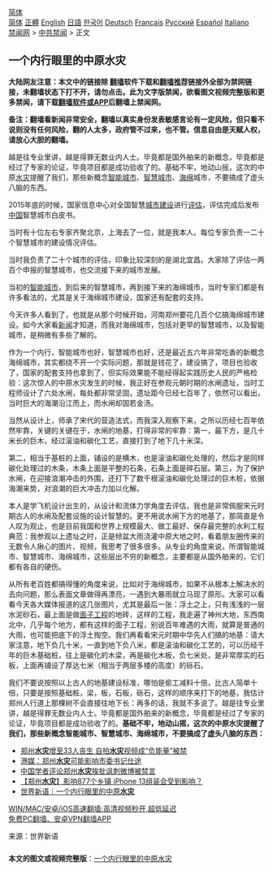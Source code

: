  <!-- 面包屑导航 --> <div class="breadcrumb"><!-- GTranslate: https://gtranslate.io/ -->  <div class="switcher notranslate">  <div class="selected">  <a href="#" onclick="return false;"> 简体</a>  </div>  <div class="option">  <a href="https://www.bannedbook.org" onclick="doGTranslate('zh-CN|zh-CN');jQuery('div.switcher div.selected a').html(jQuery(this).html());return false;" title="简体中文" class="nturl selected"> 简体</a>  <a href="https://www.bannedbook.org/zh-tw/" onclick="doGTranslate('zh-CN|zh-TW');jQuery('div.switcher div.selected a').html(jQuery(this).html());return false;" title="繁體中文" class="nturl"> 正體</a>  <a href="https://www.bannedbook.org/en/" onclick="doGTranslate('zh-CN|en');jQuery('div.switcher div.selected a').html(jQuery(this).html());return false;" title="English" class="nturl"> English</a>  <a href="https://www.bannedbook.org/ja/" onclick="doGTranslate('zh-CN|ja');jQuery('div.switcher div.selected a').html(jQuery(this).html());return false;" title="日本語" class="nturl"> 日語</a>  <a href="https://www.bannedbook.org/ko/" onclick="doGTranslate('zh-CN|ko');jQuery('div.switcher div.selected a').html(jQuery(this).html());return false;" title="한국어" class="nturl"> 한국어</a>  <a href="https://www.bannedbook.org/de/" onclick="doGTranslate('zh-CN|de');jQuery('div.switcher div.selected a').html(jQuery(this).html());return false;" title="Deutsch" class="nturl"> Deutsch</a>  <a href="https://www.bannedbook.org/fr/" onclick="doGTranslate('zh-CN|fr');jQuery('div.switcher div.selected a').html(jQuery(this).html());return false;" title="Français" class="nturl"> Français</a>  <a href="https://www.bannedbook.org/ru/" onclick="doGTranslate('zh-CN|ru');jQuery('div.switcher div.selected a').html(jQuery(this).html());return false;" title="Русский" class="nturl"> Русский</a>  <a href="https://www.bannedbook.org/es/" onclick="doGTranslate('zh-CN|es');jQuery('div.switcher div.selected a').html(jQuery(this).html());return false;" title="Español" class="nturl"> Español</a>  <a href="https://www.bannedbook.org/it/" onclick="doGTranslate('zh-CN|it');jQuery('div.switcher div.selected a').html(jQuery(this).html());return false;" title="Italiano" class="nturl"> Italiano</a>  </div>  </div>      <div class='breadcrumb-sub'><!-- Breadcrumb NavXT 6.3.0 --> <a href="https://www.bannedbook.org/" class="home">禁闻网</a> &gt; <a href="https://www.bannedbook.org/bnews/cbnews/" class="category">中共禁闻</a> &gt; 正文</div></div><h2>一个内行眼里的中原水灾</h2> <p class="notice"><b>大陆网友注意：本文中的链接除 <a href="https://github.com/bannedbook/fanqiang" >翻墙</a>软件下载和<a href="https://github.com/killgcd/justmysocks/blob/master/README.md">翻墙推荐</a>链接外全部为禁网链接，未翻墙状态下打不开，请勿点击。此为文字版禁闻，欲看图文视频完整版和更多禁闻，请下载<a href="https://github.com/bannedbook/fanqiang">翻墙软件或APP</a>后翻墙上禁闻网。</p><p>备注：翻墙看新闻非常安全，翻墙以真实身份发表敏感言论有一定风险，但只看不说则没有任何风险，翻的人太多，政府管不过来，也不管。信息自由是天赋人权，请放心大胆的翻墙。</b></p>  <div class="entry"> <p id="summary">越是往专业里讲，越是得罪无数业内人士。毕竟都是国外舶来的新概念，毕竟都是经过了专家的论证，毕竟项目都是成功验收了的。基础不牢，地动山摇，这次的中原<a href="https://www.bannedbook.org/bnews/tag/%E6%B0%B4%E7%81%BE/" class="st_tag internal_tag" rel="tag" title="标签 水灾 下的日志">水灾</a>提醒了我们，那些新概念<a href="https://www.bannedbook.org/bnews/tag/%E6%99%BA%E8%83%BD/" class="st_tag internal_tag" rel="tag" title="标签 智能 下的日志">智能</a><a href="https://www.bannedbook.org/bnews/tag/%E5%9F%8E%E5%B8%82/" class="st_tag internal_tag" rel="tag" title="标签 城市 下的日志">城市</a>、<a href="https://www.bannedbook.org/bnews/tag/%E6%99%BA%E6%85%A7%E5%9F%8E%E5%B8%82/" class="st_tag internal_tag" rel="tag" title="标签 智慧城市 下的日志">智慧城市</a>、<a href="https://www.bannedbook.org/bnews/tag/%E6%B5%B7%E7%BB%B5/" class="st_tag internal_tag" rel="tag" title="标签 海绵 下的日志">海绵</a>城市，不要搞成了虚头八脑的东西。</p> <p>2015年底的时候，国家信息中心对全国智慧<a href="https://www.bannedbook.org/bnews/tag/%E5%9F%8E%E5%B8%82%E5%BB%BA%E8%AE%BE/" class="st_tag internal_tag" rel="tag" title="标签 城市建设 下的日志">城市建设</a>进行<a href="https://www.bannedbook.org/bnews/tag/%E8%AF%84%E4%BC%B0/" class="st_tag internal_tag" rel="tag" title="标签 评估 下的日志">评估</a>，评估完成后发布<span class='wp_keywordlink_affiliate'><a href="https://www.bannedbook.org/" title="中国" target="_blank">中国</a></span>智慧城市白皮书。</p> <p>当时有十位左右专家齐聚北京，上海去了一位，就是我本人。每位专家负责一二十个智慧城市的建设情况评估。</p>  <p>当时我负责了二十个城市的评估，印象比较深刻的是湖北宜昌。大家除了评估一两百个申报的智慧城市，也交流接下来的城市发展。</p> <p>当初的<a href="https://www.bannedbook.org/bnews/tag/%E6%99%BA%E8%83%BD%E5%9F%8E%E5%B8%82/" class="st_tag internal_tag" rel="tag" title="标签 智能城市 下的日志">智能城市</a>，到后来的智慧城市，再到接下来的海绵城市，当时专家们都是有许多看法的，尤其是关于海绵城市建设，国家还有配套的支持。</p> <p>今天许多人看到了，也就是从那个时候开始，河南郑州要花几百个亿搞海绵城市建设。如今大家看<span class='wp_keywordlink_affiliate'><a href="https://www.bannedbook.org/" title="新闻">新闻</a></span>才知道，而我对海绵城市，包括对更早的智慧城市，以及智能城市，是稍微有多些了解的。</p>  <p>作为一个内行，智能城市也好，智慧城市也好，还是最近五六年非常吃香的新概念海绵城市，其实都绕不开一个实际问题，那就是钱花了，建设搞了，项目也验收了，国家的配套支持也拿到了，但实际效果能不能经得起实践历史人民的严格检验：这次惊人的中原水灾发生的时候，我正好在参观元朝时期的水闸遗址，当时工程师设计了六处水闸，每处都非常坚固，遗址距今已经七百年了，依然可以看出，当时巨大的海潮沿江而上，而水闸却固若金汤。</p> <p>当然从设计上，师承了宋代的营造法式，而我深入观察下来，之所以历经七百年依然牢靠，关键的关键在于，水闸的地基，打得非常的牢靠：第一，最下方，是几十米长的巨木，经过滚油和碳化工艺，直接打到了地下几十米深。</p> <p>第二，相当于基桩的上面，铺设的是横木，也是滚油和碳化处理的，然后才是同样碳化处理过的木条，木条上面是平整的石条，石条上面是碎石层。第三，为了保护水闸，在迎接浪潮冲击的外围，还打下了数千根滚油和碳化处理过的巨木桩，依据海潮来势，对浪潮的巨大冲击力加以化解。</p>  <p>本人是学飞机设计出生的，从设计和流体力学角度去评估，我也是非常佩服宋元时期古人的水闸及配套设施的设计智慧的。更不用说水闸下方的地基了，那简直是令人叹为观止，也是目前我国和世界上规模最大、做工最好、保存最完整的水利工程典范：我参观以上遗址之时，正是倾盆大雨浇灌中原大地之时，看着朋友圈传来的无数令人揪心的图片、视频，我思考了很多很多。从专业的角度来说，所谓智能城市、智慧城市、海绵城市，这些层出不穷的新概念，主要都是从国外舶来的，它们都有各自的硬伤。</p> <p>从所有老百姓都搞得懂的角度来说，比如对于海绵城市，如果不从根本上解决水的去向问题，那么表面文章做得再漂亮，一遇到大暴雨就立马现了原形。大家可以看看今天各大媒体报道的这几张图片，尤其是最后一张：浮土之上，只有浅浅的一层水泥砂石，最上面是做<a href="https://www.bannedbook.org/bnews/tag/%E9%9D%A2%E5%AD%90%E5%B7%A5%E7%A8%8B/" class="st_tag internal_tag" rel="tag" title="标签 面子工程 下的日志">面子工程</a>的地砖，这样的工程，我走遍了神州大地，东西南北中，几乎每个地方，都有这样的面子工程，别说百年难遇的大雨，就算是普通的大雨，也可能把底下的浮土掏空。我们再看看宋元时期中华先人们搞的地基：请大家注意，地下负几十米，一直到地下负八米，都是滚油和碳化工艺的，可以历经千年的巨木基础桩，往上是碳化的木梁，再是碳化木板，负七米处，是非常厚实的石板，上面再铺设了厚达七米（相当于两层多楼的高度）的砾石。</p> <p>我们不要说按照以上古人的地基建设标准，哪怕是偷工减料十倍，比古人简单十倍，只要是按照基础桩，梁，板，石板，砾石，这样的顺序来打下的地基，我估计郑州人行道上那棵树不会直接往地下长：再多的话，我就不多说了。越是往专业里讲，越是得罪无数业内人士。毕竟都是国外舶来的新概念，毕竟都是经过了专家的论证，毕竟项目都是成功验收了的。<strong>基础不牢，地动山摇，这次的中原水灾提醒了我们，那些新概念智能城市、智慧城市、海绵城市，不要搞成了虚头八脑的东西：</strong></p>  <ul class='op-related-articles' title='相关阅读'> <li><a href='https://www.bannedbook.org/bnews/baitai/20210722/1592248.html' target='_blank'>郑州<b>水灾</b>增至33人丧生 自拍<b>水灾</b>视频成“负能量”被禁</a></li> <li><a href='https://www.bannedbook.org/bnews/baitai/20210722/1592245.html' target='_blank'>港媒：郑州<b>水灾</b>可能影响市委书记仕途</a></li> <li><a href='https://www.bannedbook.org/bnews/baitai/20210722/1592240.html' target='_blank'>中国学者评论郑州<b>水灾</b>挨批讽刺微博被禁言</a></li> <li><a href='https://www.bannedbook.org/bnews/headline/20210722/1592157.html' target='_blank'>【郑州<b>水灾</b>】影响877个乡镇 iPhone 13组装会受到影响？</a></li> <li><a href='https://www.bannedbook.org/bnews/baitai/20210722/1592114.html' target='_blank'>世界新语｜一个内行眼里的中原<b>水灾</b></a></li> </ul> <p class="texttj"> <a href="https://github.com/bannedbook/fanqiang/wiki/V2ray%E6%9C%BA%E5%9C%BA" target="_blank">WIN/MAC/安卓/iOS高速翻墙:高清视频秒开,超低延迟</a><br/> <a href="https://github.com/bannedbook/fanqiang/wiki/%E7%A6%81%E9%97%BB%E7%BD%91%E5%AE%89%E5%8D%93%E7%BF%BB%E5%A2%99%E6%96%B0%E9%97%BBAPP" target="_blank">免费PC翻墙、安卓VPN翻墙APP</a></p><p> 来源：世界新语 </p><a name='sharetosocial'></a>  <div style="margin-bottom:5px;padding-bottom:5px;clear:both"> <div id="archive-pix-1" class="banner-ads"> <!-- AuctionX Display platform tag START --> <div id="26318x728x90x621x_ADSLOT2" clicktrack="%%CLICK_URL_ESC%%"></div> <!-- AuctionX Display platform tag END --> </div> <div id="archive-pix-2" class="banner-ads"> <!-- AuctionX Display platform tag START --> <div id="26315x300x250x621x_ADSLOT2" clicktrack="%%CLICK_URL_ESC%%"></div> <!-- AuctionX Display platform tag END --> </div> </div>  <div id="archive-pix-1" class="banner-ads"> <!-- AuctionX Display platform tag START --> <div id="26318x728x90x621x_ADSLOT3" clicktrack="%%CLICK_URL_ESC%%"></div> <!-- AuctionX Display platform tag END --> </div> <div><b>本文的图文或视频完整版</b>：<a href='https://www.bannedbook.org/bnews/cbnews/20210722/1592259.html'>一个内行眼里的中原水灾</a></div>  </div><!--END ENTRY--> 